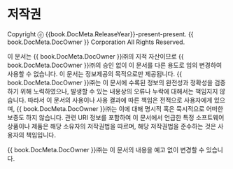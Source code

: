 <!-- Note! This content includes shared parts. Therefore, when you update this file, you should beware of synchronization. -->

<!-- Start of the shared content: Glossary -->

# 저작권

Copyright ⓒ {{book.DocMeta.ReleaseYear}}-present-present. {{ book.DocMeta.DocOwner }} Corporation All Rights Reserved.

이 문서는 {{ book.DocMeta.DocOwner }}㈜의 지적 자산이므로 {{ book.DocMeta.DocOwner }}㈜의 승인 없이 이 문서를 다른 용도로 임의 변경하여 사용할 수 없습니다.
이 문서는 정보제공의 목적으로만 제공됩니다. {{ book.DocMeta.DocOwner }}㈜는 이 문서에 수록된 정보의 완전성과 정확성을 검증하기 위해 노력하였으나, 발생할 수 있는 내용상의 오류나 누락에 대해서는 책임지지 않습니다. 따라서 이 문서의 사용이나 사용 결과에 따른 책임은 전적으로 사용자에게 있으며, {{ book.DocMeta.DocOwner }}㈜는 이에 대해 명시적 혹은 묵시적으로 어떠한 보증도 하지 않습니다. 관련 URI 정보를 포함하여 이 문서에서 언급한 특정 소프트웨어 상품이나 제품은 해당 소유자의 저작권법을 따르며, 해당 저작권법을 준수하는 것은 사용자의 책임입니다.

{{ book.DocMeta.DocOwner }}㈜는 이 문서의 내용을 예고 없이 변경할 수 있습니다.

<!-- End of the shared content -->
